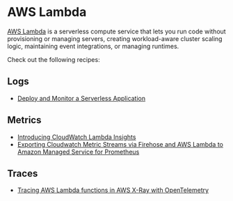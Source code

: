 # AWS Lambda

[AWS Lambda][lambda-main] is a serverless compute service that lets you run
code without provisioning or managing servers, creating workload-aware cluster 
scaling logic, maintaining event integrations, or managing runtimes.

Check out the following recipes:

## Logs

- [Deploy and Monitor a Serverless Application][aes-ws]

## Metrics

- [Introducing CloudWatch Lambda Insights][lambda-cwi]
- [Exporting Cloudwatch Metric Streams via Firehose and AWS Lambda to Amazon Managed Service for Prometheus](recipes/lambda-cw-metrics-go-amp.md)

## Traces

- [Tracing AWS Lambda functions in AWS X-Ray with OpenTelemetry][lambda-xray-adot]

[lambda-main]: https://aws.amazon.com/lambda/
[aes-ws]: https://bookstore.aesworkshops.com/
[lambda-cwi]: https://aws.amazon.com/blogs/mt/introducing-cloudwatch-lambda-insights/
[lambda-xray-adot]: https://aws.amazon.com/blogs/opensource/tracing-aws-lambda-functions-in-aws-x-ray-with-opentelemetry/
